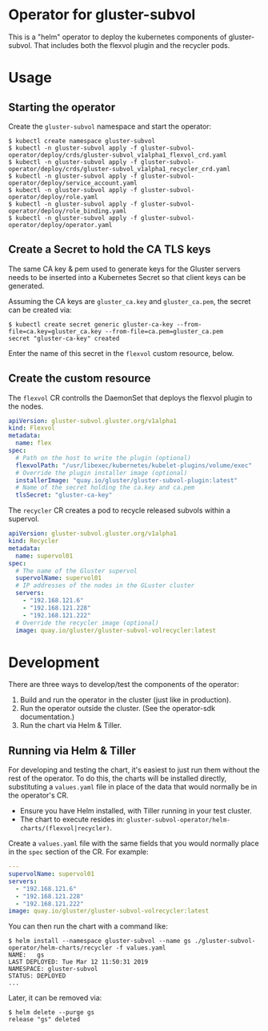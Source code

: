 # Operator for gluster-subvol

This is a "helm" operator to deploy the kubernetes components of gluster-subvol.
That includes both the flexvol plugin and the recycler pods.

# Usage

## Starting the operator

Create the `gluster-subvol` namespace and start the operator:

```
$ kubectl create namespace gluster-subvol
$ kubectl -n gluster-subvol apply -f gluster-subvol-operator/deploy/crds/gluster-subvol_v1alpha1_flexvol_crd.yaml
$ kubectl -n gluster-subvol apply -f gluster-subvol-operator/deploy/crds/gluster-subvol_v1alpha1_recycler_crd.yaml
$ kubectl -n gluster-subvol apply -f gluster-subvol-operator/deploy/service_account.yaml
$ kubectl -n gluster-subvol apply -f gluster-subvol-operator/deploy/role.yaml
$ kubectl -n gluster-subvol apply -f gluster-subvol-operator/deploy/role_binding.yaml
$ kubectl -n gluster-subvol apply -f gluster-subvol-operator/deploy/operator.yaml
```

## Create a Secret to hold the CA TLS keys

The same CA key & pem used to generate keys for the Gluster servers needs to be
inserted into a Kubernetes Secret so that client keys can be generated.

Assuming the CA keys are `gluster_ca.key` and `gluster_ca.pem`, the secret can
be created via:

```
$ kubectl create secret generic gluster-ca-key --from-file=ca.key=gluster_ca.key --from-file=ca.pem=gluster_ca.pem
secret "gluster-ca-key" created
```

Enter the name of this secret in the `flexvol` custom resource, below.

## Create the custom resource

The `flexvol` CR controlls the DaemonSet that deploys the flexvol plugin to the
nodes.

```yaml
apiVersion: gluster-subvol.gluster.org/v1alpha1
kind: Flexvol
metadata:
  name: flex
spec:
  # Path on the host to write the plugin (optional)
  flexvolPath: "/usr/libexec/kubernetes/kubelet-plugins/volume/exec"
  # Override the plugin installer image (optional)
  installerImage: "quay.io/gluster/gluster-subvol-plugin:latest"
  # Name of the secret holding the ca.key and ca.pem
  tlsSecret: "gluster-ca-key"
```

The `recycler` CR creates a pod to recycle released subvols within a supervol.

```yaml
apiVersion: gluster-subvol.gluster.org/v1alpha1
kind: Recycler
metadata:
  name: supervol01
spec:
  # The name of the Gluster supervol
  supervolName: supervol01
  # IP addresses of the nodes in the GLuster cluster
  servers:
    - "192.168.121.6"
    - "192.168.121.228"
    - "192.168.121.222"
  # Override the recycler image (optional)
  image: quay.io/gluster/gluster-subvol-volrecycler:latest

```

# Development

There are three ways to develop/test the components of the operator:

1. Build and run the operator in the cluster (just like in production).
1. Run the operator outside the cluster. (See the operator-sdk documentation.)
1. Run the chart via Helm & Tiller.

## Running via Helm & Tiller

For developing and testing the chart, it's easiest to just run them without the
rest of the operator. To do this, the charts will be installed directly,
substituting a `values.yaml` file in place of the data that would normally be in
the operator's CR.

- Ensure you have Helm installed, with Tiller running in your test cluster.
- The chart to execute resides in:
`gluster-subvol-operator/helm-charts/(flexvol|recycler)`.

Create a `values.yaml` file with the same fields that you would normally place
in the `spec` section of the CR. For example:

```yaml
---
supervolName: supervol01
servers:
  - "192.168.121.6"
  - "192.168.121.228"
  - "192.168.121.222"
image: quay.io/gluster/gluster-subvol-volrecycler:latest
```

You can then run the chart with a command like:

```
$ helm install --namespace gluster-subvol --name gs ./gluster-subvol-operator/helm-charts/recycler -f values.yaml
NAME:   gs
LAST DEPLOYED: Tue Mar 12 11:50:31 2019
NAMESPACE: gluster-subvol
STATUS: DEPLOYED
...
```

Later, it can be removed via:

```
$ helm delete --purge gs
release "gs" deleted
```
